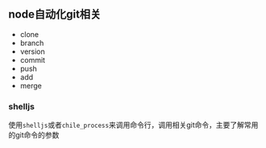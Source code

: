 ## node自动化git相关

- clone
- branch
- version
- commit
- push
- add
- merge

### shelljs
使用`shelljs`或者`chile_process`来调用命令行，调用相关git命令，主要了解常用的git命令的参数